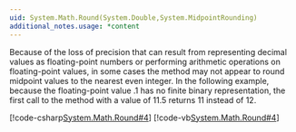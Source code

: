 ```yaml
---
uid: System.Math.Round(System.Double,System.MidpointRounding)
additional_notes.usage: *content
---
```


<p>Because of the loss of precision that can result from representing decimal values as floating-point numbers or performing arithmetic operations on floating-point values, in some cases the <xref href="System.Math.Round(System.Double,System.MidpointRounding)"></xref> method may not appear to round midpoint values to the nearest even integer. In the following example, because the floating-point value .1 has no finite binary representation, the first call to the <xref href="System.Math.Round(System.Double)"></xref> method with a value of 11.5 returns 11 instead of 12.  
  
 [!code-csharp[System.Math.Round#4](~/samples/snippets/csharp/VS_Snippets_CLR_System/system.math.round/cs/round5.cs#4)]
 [!code-vb[System.Math.Round#4](~/samples/snippets/visualbasic/VS_Snippets_CLR_System/system.math.round/vb/round5.vb#4)]</p>


